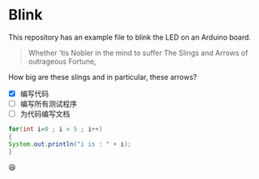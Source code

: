 # Blink

This repository has an example file to blink the LED on an Arduino board.

> Whether 'tis Nobler in the mind to suffer
> The Slings and Arrows of outrageous Fortune,

How big are these slings and in particular, these arrows?

- [X] 编写代码
- [ ] 编写所有测试程序
- [ ] 为代码编写文档

```java
for(int i=0 ; i < 5 ; i++)
{
System.out.println("i is : " + i);
}
```

:satisfied:
